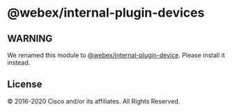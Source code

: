 # @webex/internal-plugin-devices

## WARNING

We renamed this module to [@webex/internal-plugin-device](https://www.npmjs.com/package/@webex/internal-plugin-device). Please install it instead.

## License

© 2016-2020 Cisco and/or its affiliates. All Rights Reserved.
